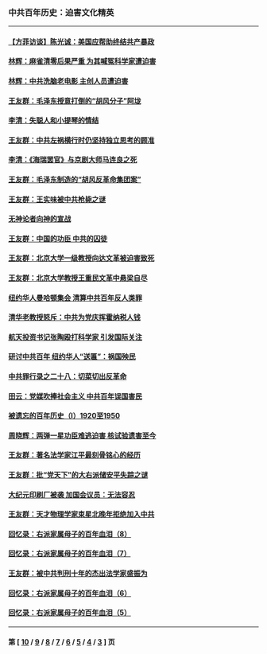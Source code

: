 ### 中共百年历史：迫害文化精英
---
#### [【方菲访谈】陈光诚：美国应帮助终结共产暴政](../../pages/nf1176111/n13759521.md?06260430) 
#### [林辉：麻雀清零后果严重 为其喊冤科学家遭迫害](../../pages/nf1176111/n13746900.md?06260430) 
#### [林辉：中共洗脑老电影 主创人员遭迫害](../../pages/nf1176111/n13699437.md?06260430) 
#### [王友群：毛泽东授意打倒的“胡风分子”阿垅](../../pages/nf1176111/n13592541.md?06260430) 
#### [李清：失聪人和小提琴的情结](../../pages/nf1176111/n13459280.md?06260430) 
#### [王友群：中共左祸横行时仍坚持独立思考的顾准](../../pages/nf1176111/n13444722.md?06260430) 
#### [李清：《海瑞罢官》与京剧大师马连良之死](../../pages/nf1176111/n13412316.md?06260430) 
#### [王友群：毛泽东制造的“胡风反革命集团案”](../../pages/nf1176111/n13324909.md?06260430) 
#### [王友群：王实味被中共枪毙之谜](../../pages/nf1176111/n13307502.md?06260430) 
#### [无神论者向神的宣战](../../pages/nf1176111/n13281535.md?06260430) 
#### [王友群：中国的功臣 中共的囚徒](../../pages/nf1176111/n13291790.md?06260430) 
#### [王友群：北京大学一级教授向达文革被迫害致死](../../pages/nf1176111/n13150966.md?06260430) 
#### [王友群：北京大学教授王重民文革中悬梁自尽](../../pages/nf1176111/n13084645.md?06260430) 
#### [纽约华人曼哈顿集会 清算中共百年反人类罪](../../pages/nf1176111/n13084157.md?06260430) 
#### [清华老教授怒斥：中共为党庆挥霍纳税人钱](../../pages/nf1176111/n13071430.md?06260430) 
#### [航天投资书记张陶殴打科学家 引发国际关注](../../pages/nf1176111/n13069132.md?06260430) 
#### [研讨中共百年 纽约华人“送匾”：祸国殃民](../../pages/nf1176111/n13057367.md?06260430) 
#### [中共罪行录之二十八：切菜切出反革命](../../pages/nf1176111/n13030600.md?06260430) 
#### [田云：党媒吹捧社会主义 中共百年误国害民](../../pages/nf1176111/n13006682.md?06260430) 
#### [被遗忘的百年历史（I）1920至1950](../../pages/nf1176111/n12986411.md?06260430) 
#### [周晓辉：两弹一星功臣难逃迫害 核试验遗害至今](../../pages/nf1176111/n12974997.md?06260430) 
#### [王友群：著名法学家江平最刻骨铭心的经历](../../pages/nf1176111/n12970787.md?06260430) 
#### [王友群：批“党天下”的大右派储安平失踪之谜](../../pages/nf1176111/n12954229.md?06260430) 
#### [大纪元印刷厂被袭 加国会议员：无法容忍](../../pages/nf1176111/n12883028.md?06260430) 
#### [王友群：天才物理学家束星北晚年拒绝加入中共](../../pages/nf1176111/n12792913.md?06260430) 
#### [回忆录：右派家属母子的百年血泪（8）](../../pages/nf1176111/n12706196.md?06260430) 
#### [回忆录：右派家属母子的百年血泪（7）](../../pages/nf1176111/n12706191.md?06260430) 
#### [王友群：被中共判刑十年的杰出法学家盛振为](../../pages/nf1176111/n12706141.md?06260430) 
#### [回忆录：右派家属母子的百年血泪（6）](../../pages/nf1176111/n12698863.md?06260430) 
#### [回忆录：右派家属母子的百年血泪（5）](../../pages/nf1176111/n12692515.md?06260430) 

---
#### 第 [ [10](./10.md?06260430) / [9](./9.md?06260430) / [8](./8.md?06260430) / [7](./7.md?06260430) / [6](./6.md?06260430) / [5](./5.md?06260430) / [4](./4.md?06260430) / [3](./3.md?06260430) ] 页
